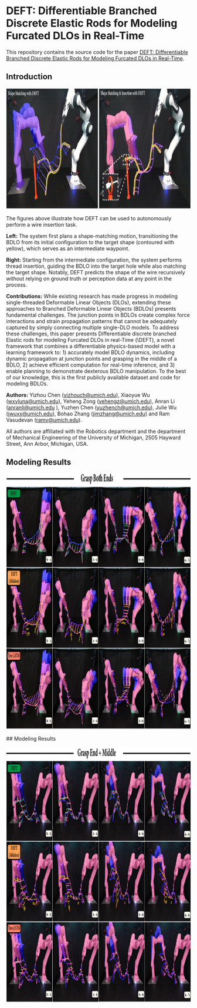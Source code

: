 # DEFT: Differentiable Branched Discrete Elastic Rods for Modeling Furcated DLOs in Real-Time

This repository contains the source code for the paper [DEFT: Differentiable Branched Discrete Elastic Rods for Modeling Furcated DLOs in Real-Time](https://arxiv.org/abs/2406.05931).

## Introduction
<p align="center">
  <img height="330" width=1200" src="/demo_image.png"/>
</p>

The figures above illustrate how DEFT can be used to autonomously perform a wire insertion task.

**Left:** The system first plans a shape-matching motion, transitioning the BDLO from its initial configuration to the target shape (contoured with yellow), which serves as an intermediate waypoint.

**Right:** Starting from the intermediate configuration, the system performs thread insertion, guiding the BDLO into the target hole while also matching the target shape. Notably, DEFT predicts the shape of the wire recursively without relying on ground truth or perception data at any point in the process.

**Contributions:** While existing research has made progress in modeling single-threaded Deformable Linear Objects (DLOs), extending these approaches to Branched Deformable Linear Objects (BDLOs) presents fundamental challenges. 
The junction points in BDLOs create complex force interactions and strain propagation patterns that cannot be adequately captured by simply connecting multiple single-DLO models.
To address these challenges, this paper presents Differentiable discrete branched Elastic rods for modeling Furcated DLOs in real-Time (\DEFT), a novel framework that combines a differentiable physics-based model with a learning framework to: 1) accurately model BDLO dynamics, including dynamic propagation at junction points and grasping in the middle of a BDLO, 2) achieve efficient computation for real-time inference, and 3) enable planning to demonstrate dexterous BDLO manipulation. To the best of our knowledge, this is the first publicly available dataset and code for modeling BDLOs.

**Authors:** Yizhou Chen (yizhouch@umich.edu),  Xiaoyue Wu (wxyluna@umich.edu), Yeheng Zong (yehengz@umich.edu), Anran Li (anranli@umich.edu ), Yuzhen Chen (yuzhench@umich.edu), Julie Wu (jwuxx@umich.edu), Bohao Zhang (jimzhang@umich.edu) and Ram Vasudevan (ramv@umich.edu).

All authors are affiliated with the Robotics department and the department of Mechanical Engineering of the University of Michigan, 2505 Hayward Street, Ann Arbor, Michigan, USA.

## Modeling Results
<p align="center">
  <img height="697" width=1200" src="/modeling_demo.png"/>
</p>
## Modeling Results
<p align="center">
  <img height="697" width=1200" src="/modeling_demo2.png"/>
</p>
